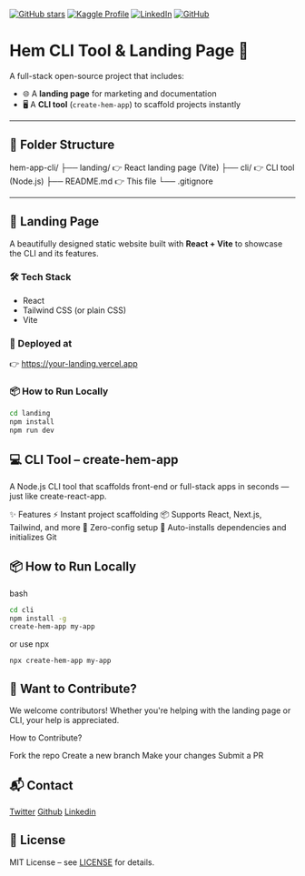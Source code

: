 [![GitHub stars](https://img.shields.io/github/stars/hemathens/kaggle-projects?style=social)](https://github.com/hemathens/hem-app-cli)
[![Kaggle Profile](https://img.shields.io/badge/Kaggle-hem%20ajit%20patel-20BEFF?logo=kaggle)](https://www.kaggle.com/hemajitpatel)
[![LinkedIn](https://img.shields.io/badge/LinkedIn-Hem%20Ajit%20Patel-0A66C2?logo=linkedin)](https://www.linkedin.com/in/hem-patel19)
[![GitHub](https://img.shields.io/badge/GitHub-hemathens-181717?logo=github)](https://github.com/hemathens)

# Hem CLI Tool & Landing Page 🚀

A full-stack open-source project that includes:

- 🌐 A **landing page** for marketing and documentation
- 🖥️ A **CLI tool** (`create-hem-app`) to scaffold projects instantly

---

## 📁 Folder Structure

hem-app-cli/
├── landing/ 👉 React landing page (Vite)
├── cli/ 👉 CLI tool (Node.js)
├── README.md 👉 This file
└── .gitignore

---

## 🧾 Landing Page

A beautifully designed static website built with **React + Vite** to showcase the CLI and its features.

### 🛠 Tech Stack

- React
- Tailwind CSS (or plain CSS)
- Vite

### 🚀 Deployed at

👉 [https://your-landing.vercel.app ](https://your-landing.vercel.app )

### 📦 How to Run Locally

```bash
cd landing
npm install
npm run dev
```

## 💻 CLI Tool – create-hem-app
A Node.js CLI tool that scaffolds front-end or full-stack apps in seconds — just like create-react-app.

✨ Features
⚡ Instant project scaffolding
📦 Supports React, Next.js, Tailwind, and more
🧠 Zero-config setup
📁 Auto-installs dependencies and initializes Git

## 📦 How to Run Locally

bash
```bash
cd cli
npm install -g
create-hem-app my-app
```
or use npx
```npx
npx create-hem-app my-app
```

## 🧪 Want to Contribute?
We welcome contributors! Whether you're helping with the landing page or CLI, your help is appreciated.

How to Contribute? 

Fork the repo
Create a new branch
Make your changes
Submit a PR

## 📬 Contact

[Twitter](https://x.com/Hemathens?t=7_ME_XJMpnQgxkunthVhXw&s=09)
[Github](https://github.com/hemathens)
[Linkedin](https://www.linkedin.com/in/hem-patel19?utm_source=share&utm_campaign=share_via&utm_content=profile&utm_medium=android_app)

## 📜 License

MIT License – see [LICENSE](https://chat.qwen.ai/c/LICENSE?spm=a2ty_o01.29997173.0.0.ff18c921RAA82t) for details.
